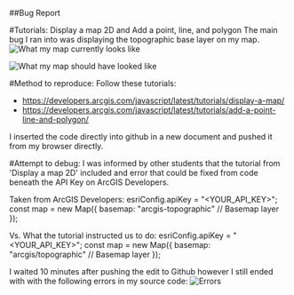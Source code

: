 ##Bug Report

#Tutorials: Display a map 2D and Add a point, line, and polygon
The main bug I ran into was displaying the topographic base layer on my map.
![What my map currently looks like](/labpractical2/error_map.jpg)

![What my map should have looked like](/labpractical2/error_map.jpg)

#Method to reproduce:
Follow these tutorials:
- https://developers.arcgis.com/javascript/latest/tutorials/display-a-map/
- https://developers.arcgis.com/javascript/latest/tutorials/add-a-point-line-and-polygon/

I inserted the code directly into github in a new document and pushed it from my browser directly.

#Attempt to debug:
I was informed by other students that the tutorial from 'Display a map 2D' included and error that could be fixed from code beneath the API Key on ArcGIS Developers.

Taken from ArcGIS Developers:
esriConfig.apiKey = "<YOUR_API_KEY>";
      const map = new Map({
        basemap: "arcgis-topographic" // Basemap layer
      });

Vs. What the tutorial instructed us to do:
esriConfig.apiKey = "<YOUR_API_KEY>";
      const map = new Map({
        basemap: "arcgis/topographic" // Basemap layer
      });

I waited 10 minutes after pushing the edit to Github however I still ended with with the following errors in my source code:
![Errors](labpractical2/error_map.jpg)
